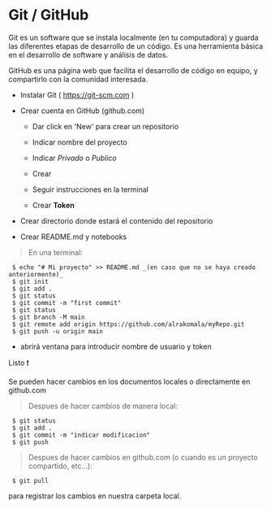 # Git / GitHub

Git es un software que se instala localmente (en tu computadora) y guarda las diferentes etapas de desarrollo de un código. Es una herramienta básica en el desarrollo de software y análisis de datos. 

GitHub es una página web que facilita el desarrollo de código en equipo, y compartirlo con la comunidad interesada.
         
- Instalar Git ( https://git-scm.com )

- Crear cuenta en GitHub (github.com)
   - Dar click en 'New' para crear un repositorio
   - Indicar nombre del proyecto
   - Indicar _Privado_ o _Publico_
   - Crear
   - Seguir instrucciones en la terminal

   - Crear **Token**

- Crear directorio donde estará el contenido del repositorio
- Crear README.md y notebooks
> En una terminal:

     $ echo "# Mi proyecto" >> README.md _(en caso que no se haya creado anteriormente)_
     $ git init
     $ git add .
     $ git status
     $ git commit -m "first commit"
     $ git status
     $ git branch -M main
     $ git remote add origin https://github.com/alrakomala/myRepo.git
     $ git push -u origin main

- abrirá ventana para introducir nombre de usuario y token

Listo :exclamation: 

Se pueden hacer cambios en los documentos locales o directamente en github.com

> Despues de hacer cambios de manera local:

     $ git status
     $ git add .
     $ git commit -m "indicar modificacion"
     $ git push 

> Despues de hacer cambios en github.com (o cuando es un proyecto compartido, etc...):

     $ git pull

para registrar los cambios en nuestra carpeta local. 




